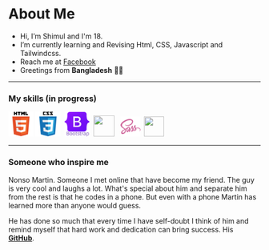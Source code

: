 # About Me

- Hi, I’m Shimul and I'm 18.
- I’m currently learning and Revising Html, CSS, Javascript and Tailwindcss.
- Reach me at [Facebook](https://web.facebook.com/shimulmendes8008/)
- Greetings from **Bangladesh** 👋🏼

<hr>
          
### My skills (in progress)
<p>
<img src="https://raw.githubusercontent.com/devicons/devicon/master/icons/html5/html5-original-wordmark.svg" width="50" height="50">
<img src="https://raw.githubusercontent.com/devicons/devicon/master/icons/css3/css3-original-wordmark.svg" width="50 height="50>&nbsp;
<img src="https://raw.githubusercontent.com/devicons/devicon/master/icons/bootstrap/bootstrap-original-wordmark.svg" width="50 height="50>&nbsp;
<img src="https://www.vectorlogo.zone/logos/tailwindcss/tailwindcss-icon.svg" width="42" height="42"> &nbsp;
<img src="https://github.com/nonso01/nonso01/blob/main/images/sass.png" width="40" height="40">&nbsp;
<img src="https://raw.githubusercontent.com/jmnote/z-icons/master/svg/javascript.svg" width="40" height="40">&nbsp;

<hr>

### Someone who inspire me
Nonso Martin. Someone I met online that have become my friend. The guy is very cool and laughs a lot. What's special about him and separate him from the rest is that he codes in a phone. But even with a phone Martin has learned more than anyone would guess.

He has done so much that every time I have self-doubt I think of him and remind myself that hard work and dedication can bring success.
His [**GitHub**](https://github.com/nonso01).


